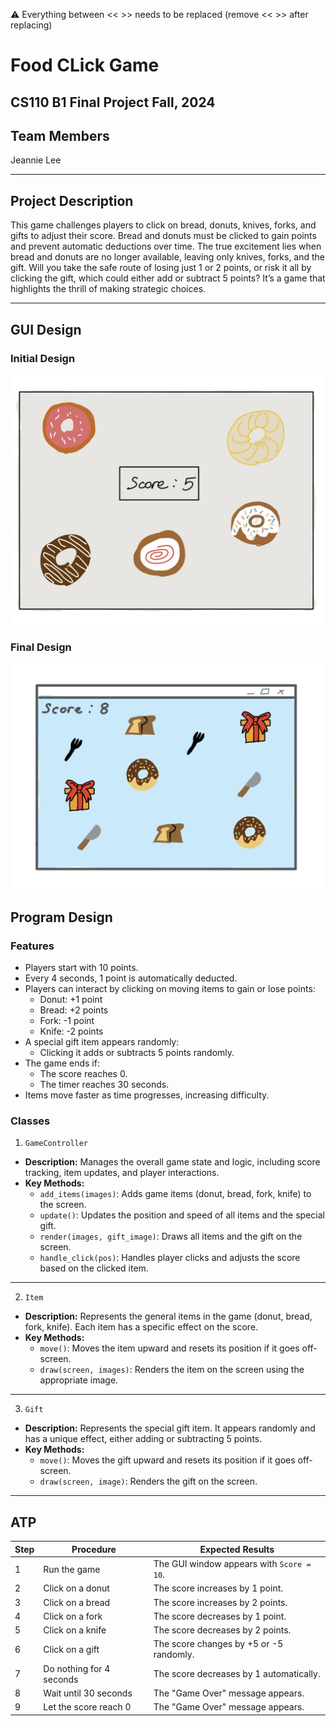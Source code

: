 
:warning: Everything between << >> needs to be replaced (remove << >> after replacing)

# Food CLick Game
## CS110 B1 Final Project  Fall, 2024

## Team Members

Jeannie Lee

***

## Project Description
This game challenges players to click on bread, donuts, knives, forks, and gifts to adjust their score. Bread and donuts must be clicked to gain points and prevent automatic deductions over time. The true excitement lies when bread and donuts are no longer available, leaving only knives, forks, and the gift. Will you take the safe route of losing just 1 or 2 points, or risk it all by clicking the gift, which could either add or subtract 5 points? It’s a game that highlights the thrill of making strategic choices.

***    

## GUI Design

### Initial Design


![initial gui](assets/gui.jpg)


### Final Design

![final gui](assets/finalgui.jpg)

## Program Design

### Features

- Players start with 10 points.
- Every 4 seconds, 1 point is automatically deducted.
- Players can interact by clicking on moving items to gain or lose points:
  - Donut: +1 point
  - Bread: +2 points
  - Fork: -1 point
  - Knife: -2 points
- A special gift item appears randomly:
  - Clicking it adds or subtracts 5 points randomly.
- The game ends if:
  - The score reaches 0.
  - The timer reaches 30 seconds.
- Items move faster as time progresses, increasing difficulty.


### Classes


1. `GameController`
- **Description:** Manages the overall game state and logic, including score tracking, item updates, and player       interactions.
- **Key Methods:**
  - `add_items(images)`: Adds game items (donut, bread, fork, knife) to the screen.
  - `update()`: Updates the position and speed of all items and the special gift.
  - `render(images, gift_image)`: Draws all items and the gift on the screen.
  - `handle_click(pos)`: Handles player clicks and adjusts the score based on the clicked item.

---

2. `Item`
- **Description:** Represents the general items in the game (donut, bread, fork, knife). Each item has a specific effect on the score.
- **Key Methods:**
  - `move()`: Moves the item upward and resets its position if it goes off-screen.
  - `draw(screen, images)`: Renders the item on the screen using the appropriate image.

---

3. `Gift`
- **Description:** Represents the special gift item. It appears randomly and has a unique effect, either adding or subtracting 5 points.
- **Key Methods:**
  - `move()`: Moves the gift upward and resets its position if it goes off-screen.
  - `draw(screen, image)`: Renders the gift on the screen.

---




## ATP

| Step | Procedure                  | Expected Results                                |
|------|----------------------------|-----------------------------------------------|
|  1   | Run the game               | The GUI window appears with `Score = 10`.     |
|  2   | Click on a donut           | The score increases by 1 point.               |
|  3   | Click on a bread           | The score increases by 2 points.              |
|  4   | Click on a fork            | The score decreases by 1 point.               |
|  5   | Click on a knife           | The score decreases by 2 points.              |
|  6   | Click on a gift            | The score changes by +5 or -5 randomly.       |
|  7   | Do nothing for 4 seconds   | The score decreases by 1 automatically.       |
|  8   | Wait until 30 seconds      | The "Game Over" message appears.              |
|  9   | Let the score reach 0      | The "Game Over" message appears.              |

